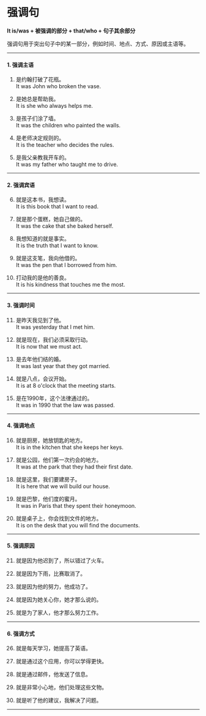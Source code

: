 # 强调句

**It is/was + 被强调的部分 + that/who + 句子其余部分**  

强调句用于突出句子中的某一部分，例如时间、地点、方式、原因或主语等。

---

#### **1. 强调主语**  
1. 是约翰打破了花瓶。  
It was John who broken the vase.

2. 是她总是帮助我。  
It is she who always helps me.

3. 是孩子们涂了墙。  
It was the children who painted the walls.

4. 是老师决定规则的。  
It is the teacher who decides the rules.

5. 是我父亲教我开车的。  
It was my father who taught me to drive.

---

#### **2. 强调宾语**  
6. 就是这本书，我想读。  
It is this book that I want to read.

7. 就是那个蛋糕，她自己做的。  
It was the cake that she baked herself.

8. 我想知道的就是事实。  
It is the truth that I want to know.

9. 就是这支笔，我向他借的。  
It was the pen that I borrowed from him.

10. 打动我的是他的善良。  
It is his kindness that touches me the most.

---

#### **3. 强调时间**  
11. 是昨天我见到了他。  
It was yesterday that I met him.

12. 就是现在，我们必须采取行动。  
It is now that we must act.

13. 是去年他们结的婚。  
It was last year that they got married.

14. 就是八点，会议开始。  
It is at 8 o'clock that the meeting starts.

15. 是在1990年，这个法律通过的。  
It was in 1990 that the law was passed.

---

#### **4. 强调地点**  
16. 就是厨房，她放钥匙的地方。  
It is in the kitchen that she keeps her keys.

17. 就是公园，他们第一次约会的地方。  
It was at the park that they had their first date.

18. 就是这里，我们要建房子。  
It is here that we will build our house.

19. 就是巴黎，他们度的蜜月。  
It was in Paris that they spent their honeymoon.

20. 就是桌子上，你会找到文件的地方。    
It is on the desk that you will find the documents.
---

#### **5. 强调原因**  
21. 就是因为他迟到了，所以错过了火车。  

22. 就是因为下雨，比赛取消了。  

23. 就是因为他的努力，他成功了。  

24. 就是因为她关心你，她才那么说的。  

25. 就是为了家人，他才那么努力工作。  


---

#### **6. 强调方式**  
26. 就是每天学习，她提高了英语。  

27. 就是通过这个应用，你可以学得更快。  

28. 就是通过邮件，他发送了信息。  

29. 就是非常小心地，他们处理这些文物。  

30. 就是听了他的建议，我解决了问题。  


---



